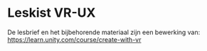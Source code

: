 # Leskist VR-UX
 
 De lesbrief en het bijbehorende materiaal zijn een bewerking van: https://learn.unity.com/course/create-with-vr

 
